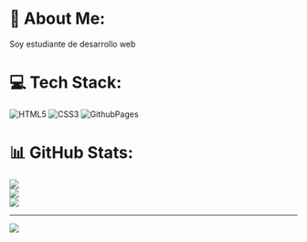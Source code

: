 # 💫 About Me:
Soy estudiante de desarrollo web


# 💻 Tech Stack:
![HTML5](https://img.shields.io/badge/html5-%23E34F26.svg?style=for-the-badge&logo=html5&logoColor=white) ![CSS3](https://img.shields.io/badge/css3-%231572B6.svg?style=for-the-badge&logo=css3&logoColor=white) ![GithubPages](https://img.shields.io/badge/github%20pages-121013?style=for-the-badge&logo=github&logoColor=white)
# 📊 GitHub Stats:
![](https://github-readme-stats.vercel.app/api?username=JaimeHenao92&theme=vue-dark&hide_border=false&include_all_commits=false&count_private=false)<br/>
![](https://github-readme-streak-stats.herokuapp.com/?user=JaimeHenao92&theme=vue-dark&hide_border=false)<br/>
![](https://github-readme-stats.vercel.app/api/top-langs/?username=JaimeHenao92&theme=vue-dark&hide_border=false&include_all_commits=false&count_private=false&layout=compact)

---
[![](https://visitcount.itsvg.in/api?id=JaimeHenao92&icon=0&color=0)](https://visitcount.itsvg.in)

<!-- Proudly created with GPRM ( https://gprm.itsvg.in ) -->

